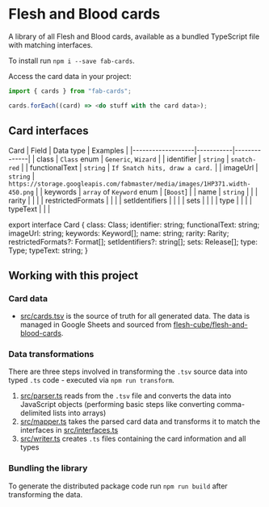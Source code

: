 # Flesh and Blood cards

A library of all Flesh and Blood cards, available as a bundled TypeScript file with matching interfaces.

To install run `npm i --save fab-cards`.

Access the card data in your project:

```ts
import { cards } from "fab-cards";

cards.forEach((card) => <do stuff with the card data>);
```

## Card interfaces

Card
| Field | Data type | Examples |
|-------------------|-----------|--------------|
| class | `Class` enum | `Generic`, `Wizard` |
| identifier | `string` | `snatch-red` |
| functionalText | `string` | `If Snatch hits, draw a card.` |
| imageUrl | `string` | `https://storage.googleapis.com/fabmaster/media/images/1HP371.width-450.png` |
| keywords | `array` of `Keyword` enum | [`Boost`] |
| name | `string` | |
| rarity | | |
| restrictedFormats | | |
| setIdentifiers | | |
| sets | | |
| type | | |
| typeText | | |

export interface Card {
class: Class;
identifier: string;
functionalText: string;
imageUrl: string;
keywords: Keyword[];
name: string;
rarity: Rarity;
restrictedFormats?: Format[];
setIdentifiers?: string[];
sets: Release[];
type: Type;
typeText: string;
}

## Working with this project

### Card data

- [src/cards.tsv](src/cards.tsv) is the source of truth for all generated data. The data is managed in Google Sheets and sourced from [flesh-cube/flesh-and-blood-cards](https://github.com/flesh-cube/flesh-and-blood-cards).

### Data transformations

There are three steps involved in transforming the `.tsv` source data into typed `.ts` code - executed via `npm run transform`.

1. [src/parser.ts](src/parser.ts) reads from the `.tsv` file and converts the data into JavaScript objects (performing basic steps like converting comma-delimited lists into arrays)
1. [src/mapper.ts](src/mapper.ts) takes the parsed card data and transforms it to match the interfaces in [src/interfaces.ts](src/interfaces.ts)
1. [src/writer.ts](src/writer.ts) creates `.ts` files containing the card information and all types

### Bundling the library

To generate the distributed package code run `npm run build` after transforming the data.
